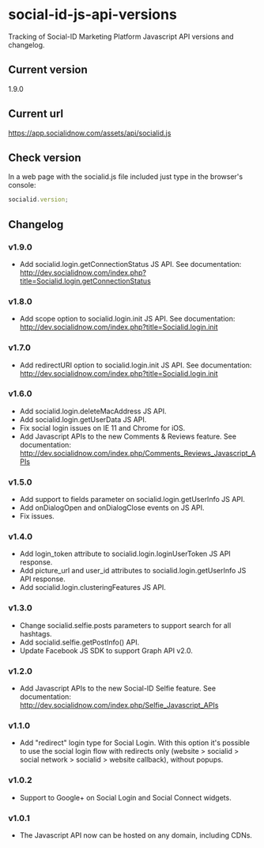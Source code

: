 # social-id-js-api-versions

Tracking of Social-ID Marketing Platform Javascript API versions and changelog.

## Current version

  1.9.0

## Current url

  https://app.socialidnow.com/assets/api/socialid.js

## Check version

In a web page with the socialid.js file included just type in the browser's console:

```javascript
socialid.version;
```

## Changelog

### v1.9.0

* Add socialid.login.getConnectionStatus JS API. See documentation: http://dev.socialidnow.com/index.php?title=Socialid.login.getConnectionStatus

### v1.8.0

* Add scope option to socialid.login.init JS API. See documentation: http://dev.socialidnow.com/index.php?title=Socialid.login.init

### v1.7.0

* Add redirectURI option to socialid.login.init JS API. See documentation: http://dev.socialidnow.com/index.php?title=Socialid.login.init

### v1.6.0

* Add socialid.login.deleteMacAddress JS API.
* Add socialid.login.getUserData JS API.
* Fix social login issues on IE 11 and Chrome for iOS.
* Add Javascript APIs to the new Comments & Reviews feature. See documentation: http://dev.socialidnow.com/index.php/Comments_Reviews_Javascript_APIs

### v1.5.0

* Add support to fields parameter on socialid.login.getUserInfo JS API.
* Add onDialogOpen and onDialogClose events on JS API.
* Fix issues.

### v1.4.0

* Add login_token attribute to socialid.login.loginUserToken JS API response.
* Add picture_url and user_id attributes to socialid.login.getUserInfo JS API response.
* Add socialid.login.clusteringFeatures JS API.

### v1.3.0

* Change socialid.selfie.posts parameters to support search for all hashtags.
* Add socialid.selfie.getPostInfo() API.
* Update Facebook JS SDK to support Graph API v2.0.

### v1.2.0

* Add Javascript APIs to the new Social-ID Selfie feature. See documentation: http://dev.socialidnow.com/index.php/Selfie_Javascript_APIs

### v1.1.0

* Add "redirect" login type for Social Login. With this option it's possible to use the social login flow with redirects only (website > socialid > social network > socialid > website callback), without popups.

### v1.0.2

* Support to Google+ on Social Login and Social Connect widgets.

### v1.0.1

* The Javascript API now can be hosted on any domain, including CDNs.
